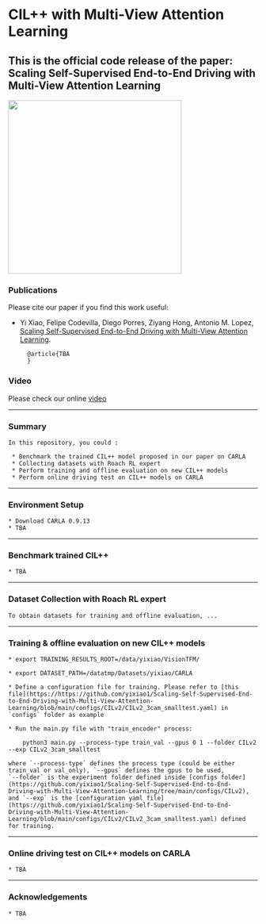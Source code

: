 # CIL++ with Multi-View Attention Learning
This is the official code release of the paper: Scaling Self-Supervised End-to-End Driving with Multi-View Attention Learning
-------------------------------------------------------------

 <img src="Driving_T2_T5.gif" height="350">

### Publications

Please cite our paper if you find this work useful:
 * Yi Xiao, Felipe Codevilla, Diego Porres, Ziyang Hong, Antonio M. Lopez, [Scaling Self-Supervised End-to-End Driving with Multi-View Attention Learning]().

         @article{TBA
         }

### Video
Please check our online [video]()

-------------------------------------------------------------
### Summary

    In this repository, you could :

     * Benchmark the trained CIL++ model proposed in our paper on CARLA
     * Collecting datasets with Roach RL expert
     * Perform training and offline evaluation on new CIL++ models
     * Perform online driving test on CIL++ models on CARLA

-------------------------------------------------------------
### Environment Setup

    * Download CARLA 0.9.13
    * TBA


-------------------------------------------------------------
### Benchmark trained CIL++
    * TBA

-------------------------------------------------------------
### Dataset Collection with Roach RL expert

    To obtain datasets for training and offline evaluation, ...

-------------------------------------------------------------
### Training & offline evaluation on new CIL++ models

    * export TRAINING_RESULTS_ROOT=/data/yixiao/VisionTFM/

    * export DATASET_PATH=/datatmp/Datasets/yixiao/CARLA

    * Define a configuration file for training. Please refer to [this file](https://https://github.com/yixiao1/Scaling-Self-Supervised-End-to-End-Driving-with-Multi-View-Attention-Learning/blob/main/configs/CILv2/CILv2_3cam_smalltest.yaml) in `configs` folder as example

    * Run the main.py file with "train_encoder" process:

        python3 main.py --process-type train_val --gpus 0 1 --folder CILv2 --exp CILv2_3cam_smalltest

    where `--process-type` defines the process type (could be either train_val or val_only), `--gpus` defines the gpus to be used,
    `--folder` is the experiment folder defined inside [configs folder](https://github.com/yixiao1/Scaling-Self-Supervised-End-to-End-Driving-with-Multi-View-Attention-Learning/tree/main/configs/CILv2),
    and `--exp` is the [configuration yaml file](https://github.com/yixiao1/Scaling-Self-Supervised-End-to-End-Driving-with-Multi-View-Attention-Learning/blob/main/configs/CILv2/CILv2_3cam_smalltest.yaml) defined for training.

-------------------------------------------------------------
### Online driving test on CIL++ models on CARLA
    * TBA

-------------------------------------------------------------
### Acknowledgements
    * TBA